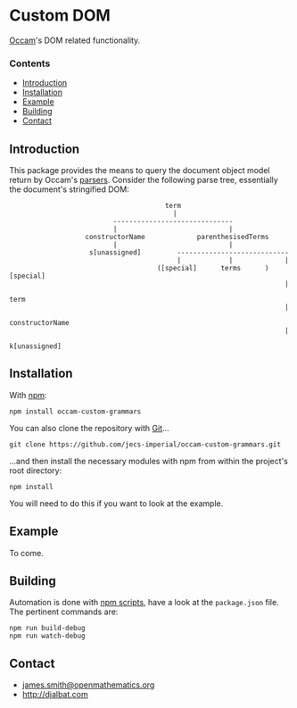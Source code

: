 # Custom DOM

[Occam](https://github.com/jecs-imperial/occam)'s DOM related functionality.

### Contents

- [Introduction](#introduction)
- [Installation](#installation)
- [Example](#example)
- [Building](#building)
- [Contact](#contact)

## Introduction

This package provides the means to query the document object model return by Occam's [parsers](https://github.com/jecs-imperial/occam-parsers). Consider the following parse tree, essentially the document's stringified DOM:

```
                                       term
                                         |
                          ------------------------------
                          |                            |
                   constructorName             parenthesisedTerms
                          |                            |
                    s[unassigned]         ----------------------------
                                          |            |             |
                                     ([special]      terms      )[special]
                                                                     |
                                                                   term
                                                                     |
                                                              constructorName
                                                                     |
                                                               k[unassigned]
```

## Installation

With [npm](https://www.npmjs.com/):

    npm install occam-custom-grammars

You can also clone the repository with [Git](https://git-scm.com/)...

    git clone https://github.com/jecs-imperial/occam-custom-grammars.git

...and then install the necessary modules with npm from within the project's root directory:

    npm install

You will need to do this if you want to look at the example.

## Example

To come.

## Building

Automation is done with [npm scripts](https://docs.npmjs.com/misc/scripts), have a look at the `package.json` file. The pertinent commands are:

    npm run build-debug
    npm run watch-debug

## Contact

* james.smith@openmathematics.org
* http://djalbat.com
